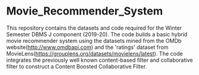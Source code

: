 # Movie_Recommender_System
This repository contains the datasets and code required for the Winter Semester DBMS J component (2019-20). The code builds a basic hybrid movie recommender system using the datasets mined from the OMDb website(http://www.omdbapi.com) and the 'ratings' dataset from MovieLens(https://grouplens.org/datasets/movielens/latest). The code integrates the previously well known content-based filter and collaborative filter to construct a Content Boosted Collaborative Filter.
